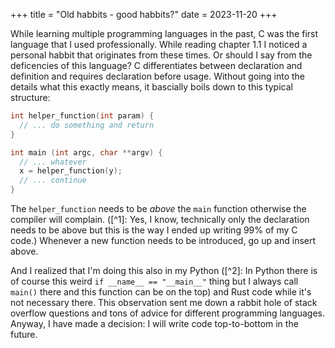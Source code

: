 +++
title = "Old habbits - good habbits?"
date = 2023-11-20
+++

While learning multiple programming languages in the past, C was the first language
that I used professionally. While reading chapter 1.1 I noticed a personal habbit 
that originates from these times. Or should I say from the deficencies of this language?
C differentiates between declaration and definition and requires declaration before usage. 
Without going into the details what this exactly means, it bascially boils down to this 
typical structure:

```C
int helper_function(int param) {
  // ... do something and return
}

int main (int argc, char **argv) {
  // ... whatever
  x = helper_function(y);
  // ... continue
}
```

The `helper_function` needs to be *above* the `main` function otherwise the 
compiler will complain. ([^1]: Yes, I know, technically only the declaration needs to be above
but this is the way I ended up writing 99% of my C code.) Whenever a new function needs to
be introduced, go up and insert above. 

And I realized that I'm doing this also in my Python ([^2]: In Python there is of course this 
weird `if __name__ == "__main__"` thing but I always call `main()` there and this function can be on the top) and Rust code while it's not necessary
there. This observation sent me down a rabbit hole of stack overflow questions and tons of
advice for different programming languages. Anyway, I have made a decision: I will write code
top-to-bottom in the future.

